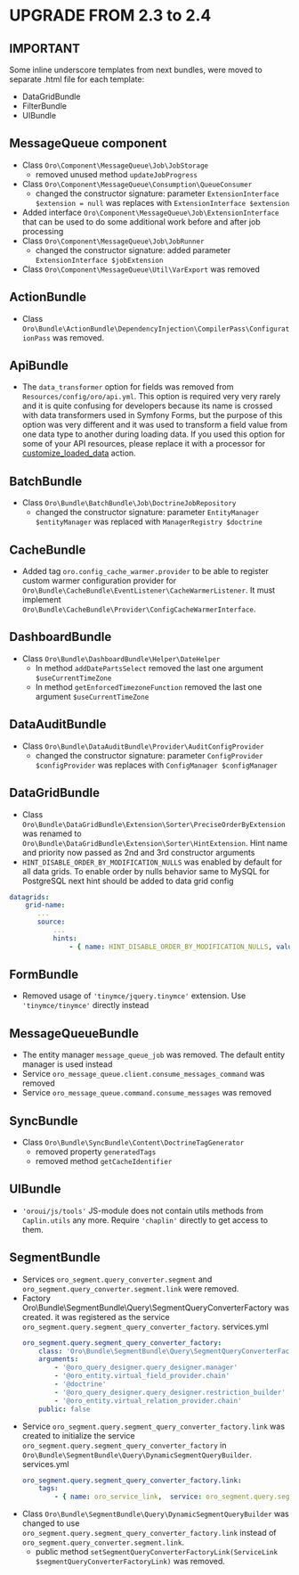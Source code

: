 UPGRADE FROM 2.3 to 2.4
=======================

**IMPORTANT**
-------------

Some inline underscore templates from next bundles, were moved to separate .html file for each template:
 - DataGridBundle
 - FilterBundle
 - UIBundle

MessageQueue component
----------------------
- Class `Oro\Component\MessageQueue\Job\JobStorage`
    - removed unused method `updateJobProgress`
- Class `Oro\Component\MessageQueue\Consumption\QueueConsumer`
    - changed the constructor signature: parameter `ExtensionInterface $extension = null` was replaces with `ExtensionInterface $extension`
- Added interface `Oro\Component\MessageQueue\Job\ExtensionInterface` that can be used to do some additional work before and after job processing
- Class `Oro\Component\MessageQueue\Job\JobRunner`
    - changed the constructor signature: added parameter `ExtensionInterface $jobExtension`
- Class `Oro\Component\MessageQueue\Util\VarExport` was removed

ActionBundle
------------
- Class `Oro\Bundle\ActionBundle\DependencyInjection\CompilerPass\ConfigurationPass` was removed.

ApiBundle
---------
- The `data_transformer` option for fields was removed from `Resources/config/oro/api.yml`. This option is required very very rarely and it is quite confusing for developers because its name is crossed with data transformers used in Symfony Forms, but the purpose of this option was very different and it was used to transform a field value from one data type to another during loading data. If you used this option for some of your API resources, please replace it with a processor for [customize_loaded_data](./src/Oro/Bundle/ApiBundle/Resources/doc/actions.md#customize_loaded_data-action) action.

BatchBundle
-----------
- Class `Oro\Bundle\BatchBundle\Job\DoctrineJobRepository`
    - changed the constructor signature: parameter `EntityManager $entityManager` was replaced with `ManagerRegistry $doctrine`

CacheBundle
-----------
- Added tag `oro.config_cache_warmer.provider` to be able to register custom warmer configuration provider for `Oro\Bundle\CacheBundle\EventListener\CacheWarmerListener`. It must implement `Oro\Bundle\CacheBundle\Provider\ConfigCacheWarmerInterface`.

DashboardBundle
--------
- Class `Oro\Bundle\DashboardBundle\Helper\DateHelper`
    - In method `addDatePartsSelect` removed the last one argument `$useCurrentTimeZone`
    - In method `getEnforcedTimezoneFunction` removed the last one argument `$useCurrentTimeZone`

DataAuditBundle
---------------
- Class `Oro\Bundle\DataAuditBundle\Provider\AuditConfigProvider`
    - changed the constructor signature: parameter `ConfigProvider $configProvider` was replaces with `ConfigManager $configManager`

DataGridBundle
--------------
- Class `Oro\Bundle\DataGridBundle\Extension\Sorter\PreciseOrderByExtension` was renamed to `Oro\Bundle\DataGridBundle\Extension\Sorter\HintExtension`.
 Hint name and priority now passed as 2nd and 3rd constructor arguments
- `HINT_DISABLE_ORDER_BY_MODIFICATION_NULLS` was enabled by default for all data grids. To enable order by nulls behavior same to MySQL for PostgreSQL 
 next hint should be added to data grid config
```yaml
datagrids:
    grid-name:
       ...
       source:
           ...
           hints:
               - { name: HINT_DISABLE_ORDER_BY_MODIFICATION_NULLS, value: false }
```

FormBundle
----------
- Removed usage of `'tinymce/jquery.tinymce'` extension. Use `'tinymce/tinymce'` directly instead

MessageQueueBundle
------------------
- The entity manager `message_queue_job` was removed. The default entity manager is used instead
- Service `oro_message_queue.client.consume_messages_command` was removed
- Service `oro_message_queue.command.consume_messages` was removed

SyncBundle
----------
- Class `Oro\Bundle\SyncBundle\Content\DoctrineTagGenerator`
    - removed property `generatedTags`
    - removed method `getCacheIdentifier`

UIBundle
--------
- `'oroui/js/tools'` JS-module does not contain utils methods from `Caplin.utils` any more. Require `'chaplin'` directly to get access to them.

SegmentBundle
-------------
- Services `oro_segment.query_converter.segment` and `oro_segment.query_converter.segment.link` were removed.
- Factory Oro\Bundle\SegmentBundle\Query\SegmentQueryConverterFactory was created. it was registered as the service `oro_segment.query.segment_query_converter_factory`.
    services.yml
    ```yml
    oro_segment.query.segment_query_converter_factory:
        class: 'Oro\Bundle\SegmentBundle\Query\SegmentQueryConverterFactory'
        arguments:
            - '@oro_query_designer.query_designer.manager'
            - '@oro_entity.virtual_field_provider.chain'
            - '@doctrine'
            - '@oro_query_designer.query_designer.restriction_builder'
            - '@oro_entity.virtual_relation_provider.chain'
        public: false
    ```
- Service `oro_segment.query.segment_query_converter_factory.link` was created to initialize the service `oro_segment.query.segment_query_converter_factory` in `Oro\Bundle\SegmentBundle\Query\DynamicSegmentQueryBuilder`.
    services.yml
    ```yml
    oro_segment.query.segment_query_converter_factory.link:
        tags:
            - { name: oro_service_link,  service: oro_segment.query.segment_query_converter_factory }
     ```
- Class `Oro\Bundle\SegmentBundle\Query\DynamicSegmentQueryBuilder` was changed to use `oro_segment.query.segment_query_converter_factory.link` instead of `oro_segment.query_converter.segment.link`.
    - public method `setSegmentQueryConverterFactoryLink(ServiceLink $segmentQueryConverterFactoryLink)` was removed.
